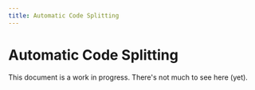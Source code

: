 ```yaml
---
title: Automatic Code Splitting
---
```


# Automatic Code Splitting

<docs-warning>
  This document is a work in progress. There's not much to see here (yet).
</docs-warning>
